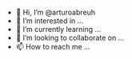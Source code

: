 - 👋 Hi, I’m @arturoabreuh
- 👀 I’m interested in ...
- 🌱 I’m currently learning ...
- 💞️ I’m looking to collaborate on ...
- 📫 How to reach me ...

<!---
arturoabreuh/arturoabreuh is a ✨ special ✨ repository because its `README.md` (this file) appears on your GitHub profile.
You can click the Preview link to take a look at your changes.
--->
